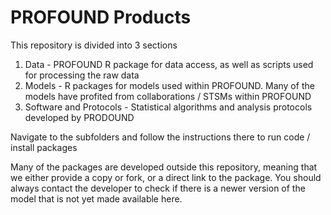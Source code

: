 # PROFOUND Products

This repository is divided into 3 sections 

1. Data - PROFOUND R package for data access, as well as scripts used for processing the raw data
2. Models - R packages for models used within PROFOUND. Many of the models have profited from collaborations / STSMs within PROFOUND
3. Software and Protocols - Statistical algorithms and analysis protocols developed by PRODOUND


Navigate to the subfolders and follow the instructions there to run code / install packages 

Many of the packages are developed outside this repository, meaning that we either provide a copy or fork, or a direct link to the package. You should always contact the developer to check if there is a newer version of the model that is not yet made available here.  

